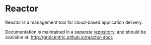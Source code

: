 Reactor
=======

Reactor is a management tool for cloud-based application delivery.

Documentation is maintained in a separate
[repository](https://github.com/gridcentric/reactor-docs), and should be
available at: http://gridcentric.github.io/reactor-docs
